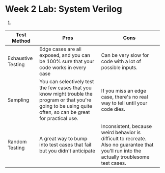 # Week 2 Lab: System Verilog

1) 
| Test Method | Pros | Cons |
| --- | --- | --- |
| Exhaustive Testing | Edge cases are all exposed, and you can be 100% sure that your code works in every case | Can be very slow for code with a lot of possible inputs. | 
| Sampling | You can selectively test the few cases that you know might trouble the program or that you're going to be using quite often, so can be great for practical use. | If you miss an edge case, there's no real way to tell until your code dies. |
| Random Testing | A great way to bump into test cases that fail but you didn't anticipate | Inconsistent, because weird behavior is difficult to recreate. Also no guarantee that you'll run into the actually troublesome test cases. |